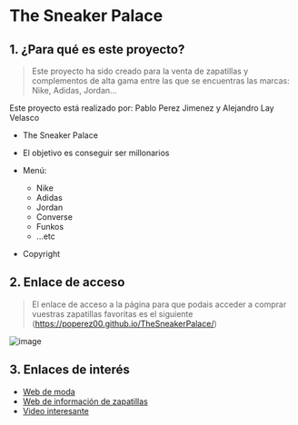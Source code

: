 # The Sneaker Palace
## 1. ¿Para qué es este proyecto?
> Este proyecto ha sido creado para la venta de zapatillas y complementos de alta gama entre las que se encuentras las marcas: Nike, Adidas, Jordan...

Este proyecto está realizado por: Pablo Perez Jimenez y Alejandro Lay Velasco

* The Sneaker Palace
* El objetivo es conseguir ser millonarios
* Menú: 
  	* Nike
  	* Adidas
  	* Jordan
  	* Converse
  	* Funkos
  	* ...etc

* Copyright



## 2.  Enlace de acceso

> El enlace de acceso a la página para que podais acceder a comprar vuestras zapatillas favoritas es el siguiente (https://poperez00.github.io/TheSneakerPalace/)

![image](https://www.allcitycanvas.com/wp-content/uploads/2018/12/Air-Jordan-Union-1200-1.jpg)
   




## 3. Enlaces de interés

* [Web de moda](https://www.zalando.es/)
* [Web de información de zapatillas](https://www.revistagq.com/moda/galeria/zapatillas-mas-vendidas-2021-nike-adidas-brooks-jordan)
* [Video interesante](https://www.youtube.com/watch?v=AyiJVOHKV7I)

